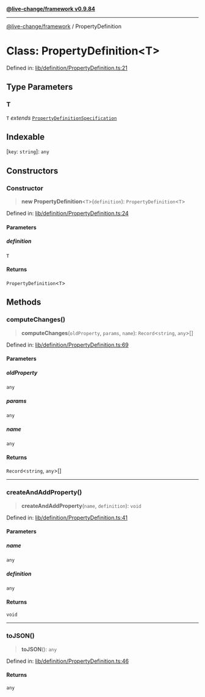 [**@live-change/framework v0.9.84**](../README.md)

***

[@live-change/framework](../README.md) / PropertyDefinition

# Class: PropertyDefinition\<T\>

Defined in: [lib/definition/PropertyDefinition.ts:21](https://github.com/live-change/live-change-stack/blob/master/framework/framework/framework/framework/lib/definition/PropertyDefinition.ts#L21)

## Type Parameters

### T

`T` *extends* [`PropertyDefinitionSpecification`](../interfaces/PropertyDefinitionSpecification.md)

## Indexable

\[`key`: `string`\]: `any`

## Constructors

### Constructor

> **new PropertyDefinition**\<`T`\>(`definition`): `PropertyDefinition`\<`T`\>

Defined in: [lib/definition/PropertyDefinition.ts:24](https://github.com/live-change/live-change-stack/blob/master/framework/framework/framework/framework/lib/definition/PropertyDefinition.ts#L24)

#### Parameters

##### definition

`T`

#### Returns

`PropertyDefinition`\<`T`\>

## Methods

### computeChanges()

> **computeChanges**(`oldProperty`, `params`, `name`): `Record`\<`string`, `any`\>[]

Defined in: [lib/definition/PropertyDefinition.ts:69](https://github.com/live-change/live-change-stack/blob/master/framework/framework/framework/framework/lib/definition/PropertyDefinition.ts#L69)

#### Parameters

##### oldProperty

`any`

##### params

`any`

##### name

`any`

#### Returns

`Record`\<`string`, `any`\>[]

***

### createAndAddProperty()

> **createAndAddProperty**(`name`, `definition`): `void`

Defined in: [lib/definition/PropertyDefinition.ts:41](https://github.com/live-change/live-change-stack/blob/master/framework/framework/framework/framework/lib/definition/PropertyDefinition.ts#L41)

#### Parameters

##### name

`any`

##### definition

`any`

#### Returns

`void`

***

### toJSON()

> **toJSON**(): `any`

Defined in: [lib/definition/PropertyDefinition.ts:46](https://github.com/live-change/live-change-stack/blob/master/framework/framework/framework/framework/lib/definition/PropertyDefinition.ts#L46)

#### Returns

`any`
